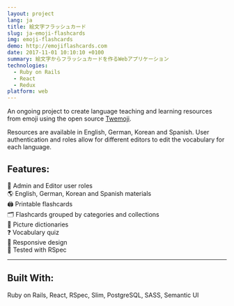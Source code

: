 ```yaml
---
layout: project
lang: ja
title: 絵文字フラッシュカード
slug: ja-emoji-flashcards
img: emoji-flashcards
demo: http://emojiflashcards.com
date: 2017-11-01 10:10:10 +0100
summary: 絵文字からフラッシュカードを作るWebアプリケーション
technologies:
  - Ruby on Rails
  - React
  - Redux
platform: web
---
```

An ongoing project to create language teaching and learning resources from emoji using the open source [Twemoji](https://github.com/twitter/twemoji).

Resources are available in English, German, Korean and Spanish. User authentication and roles allow for different editors to edit the vocabulary for each language.

## Features:

👤 Admin and Editor user roles  
🌎 English, German, Korean and Spanish materials  
🖨 Printable flashcards  
🗂 Flashcards grouped by categories and collections  
📘 Picture dictionaries  
❓ Vocabulary quiz  
📱 Responsive design  
📝 Tested with RSpec  

---

## Built With:

Ruby on Rails, React, RSpec, Slim, PostgreSQL, SASS, Semantic UI
